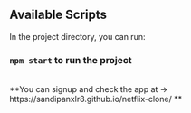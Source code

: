 ## Available Scripts

In the project directory, you can run:

### `npm start` to run the project
<br>
**You can signup and check the app at -> https://sandipanxlr8.github.io/netflix-clone/ **
